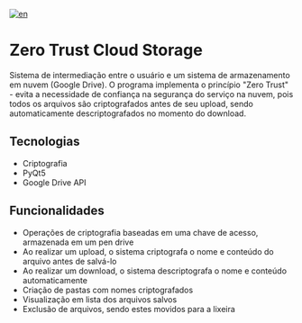 [![en](https://img.shields.io/badge/lang-en-red.svg)](https://github.com/allanwk/ZeroTrustCloudStorage/blob/master/README.md)

Zero Trust Cloud Storage
==================

Sistema de intermediação entre o usuário e um sistema de armazenamento em nuvem (Google Drive).
O programa implementa o princípio "Zero Trust" - evita a necessidade de confiança na segurança do
serviço na nuvem, pois todos os arquivos são criptografados antes de seu upload, sendo automaticamente
descriptografados no momento do download.

Tecnologias
------------

- Criptografia
- PyQt5
- Google Drive API

Funcionalidades
----------------------

- Operações de criptografia baseadas em uma chave de acesso, armazenada em um pen drive
- Ao realizar um upload, o sistema criptografa o nome e conteúdo do arquivo antes de salvá-lo
- Ao realizar um download, o sistema descriptografa o nome e conteúdo automaticamente
- Criação de pastas com nomes criptografados
- Visualização em lista dos arquivos salvos
- Exclusão de arquivos, sendo estes movidos para a lixeira